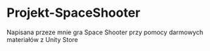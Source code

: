 # Projekt-SpaceShooter
Napisana przeze mnie gra Space Shooter przy pomocy darmowych materiałów z Unity Store
